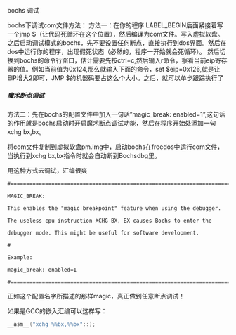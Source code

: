 bochs 调试

bochs下调试com文件方法：
方法一：在你的程序 LABEL_BEGIN后面紧接着写一个jmp $（让代码死循环在这个位置），然后编译为com文件。写入虚拟软盘。
之后启动调试模式的bochs，先不要设置任何断点，直接执行到dos界面。然后在dos中运行你的程序，出现假死状态（必然的，程序一开始就会死循环）。
然后切换到bochs的命令行窗口，估计需要先按ctrl+c,然后输入r命令，察看当前eip寄存器的值。例如当前值为0x124,那么就输入下面的命令，set \$eip=0x126,就是让EIP增大2即可，JMP \$的机器码要占这么个大小。之后，就可以单步跟踪执行了

##### 魔术断点调试

方法二：先在bochs的配置文件中加入一句话”magic_break: enabled=1”,这句话的作用就是bochs启动时开启魔术断点调试功能，然后在程序开始处添加一句xchg bx,bx。

将com文件复制到虚拟软盘pm.img中，启动bochs在freedos中运行com文件，当执行到xchg bx,bx指令时就会自动断到Bochsdbg里。

用这种方式去调试，汇编很爽

```shell
#=======================================================================

MAGIC_BREAK:

This enables the "magic breakpoint" feature when using the debugger.

The useless cpu instruction XCHG BX, BX causes Bochs to enter the

debugger mode. This might be useful for software development.

#

Example:

magic_break: enabled=1

#======================================================================
```

正如这个配置名字所描述的那样magic，真正做到任意断点调试！

如果是GCC的嵌入汇编可以这样写：

```c
__asm__("xchg %%bx,%%bx"::);
```

